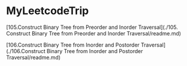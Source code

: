 #  MyLeetcodeTrip



[105.Construct Binary Tree from Preorder and Inorder Traversal](./105. Construct Binary Tree from Preorder and Inorder Traversal/readme.md)

[106.Construct Binary Tree from Inorder and Postorder Traversal](./106.Construct Binary Tree from Inorder and Postorder Traversal/readme.md)

